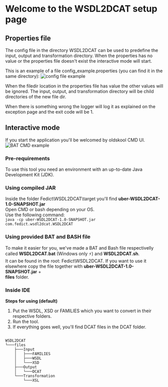 # Welcome to the WSDL2DCAT setup page
## Properties file

The config file in the directory WSDL2DCAT can be used to predefine the input, output and transformation directory. When the properties has no value or the properties file doesn't exist the interactive mode will start.

This is an example of a file config_example.properties (you can find it in the same directory):
![config file example](https://s31.postimg.org/hnr4v5naz/example_config.png)

When the filedir location in the properties file has value the other values will be ignored. The input, output, and transformation directory will be child directories of the new file dir. 

When there is something wrong the logger will log it as explained on the exception page and the exit code will be 1.

## Interactive mode
If you start the application you'll be welcomed by oldskool CMD UI.   
![BAT CMD example](https://s31.postimg.org/jt9wlmx23/cmd_begin.png)

### Pre-requirements
To use this tool you need an environment with an up-to-date Java Development Kit (JDK).

### Using compiled JAR

Inside the folder Fedict\WSDL2DCAT\target you'll find **uber-WSDL2DCAT-1.0-SNAPSHOT.jar**     
Open CMD or bash depending on your OS.   
Use the following command:    
`java -cp uber-WSDL2DCAT-1.0-SNAPSHOT.jar com.fedict.wsdl2dcat.WSDL2DCAT`   


### Using provided BAT and BASH file 
To make it easier for you, we've made a BAT and Bash file respectivelly called **WSDL2DCAT.bat** (Windows only :zap:) and **WSDL2DCAT.sh**.   
It can be found in the root: Fedict\WSDL2DCAT. 
If you want to use it elsewhere copy the file together with **uber-WSDL2DCAT-1.0-SNAPSHOT.jar** +   
**files** folder.

### Inside IDE
**Steps for using (default)**

1.  Put the WSDL, XSD or FAMILIES which you want to convert in their respective folders.
2.  Run the tool.
3.  If everything goes well, you'll find DCAT files in the DCAT folder.

```

WSDL2DCAT
└───files
    ├───Input
    │   ├───FAMILIES
    │   ├───WSDL
    │   └───XSD
    ├───Output
    │   └───DCAT
    └───Transformation
        └───XSL


```
